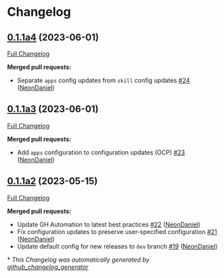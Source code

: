 # Changelog

## [0.1.1a4](https://github.com/NeonGeckoCom/neon-phal-plugin-reset/tree/0.1.1a4) (2023-06-01)

[Full Changelog](https://github.com/NeonGeckoCom/neon-phal-plugin-reset/compare/0.1.1a3...0.1.1a4)

**Merged pull requests:**

- Separate `apps` config updates from `skill` config updates [\#24](https://github.com/NeonGeckoCom/neon-phal-plugin-reset/pull/24) ([NeonDaniel](https://github.com/NeonDaniel))

## [0.1.1a3](https://github.com/NeonGeckoCom/neon-phal-plugin-reset/tree/0.1.1a3) (2023-06-01)

[Full Changelog](https://github.com/NeonGeckoCom/neon-phal-plugin-reset/compare/0.1.1a2...0.1.1a3)

**Merged pull requests:**

- Add `apps` configuration to configuration updates \(OCP\) [\#23](https://github.com/NeonGeckoCom/neon-phal-plugin-reset/pull/23) ([NeonDaniel](https://github.com/NeonDaniel))

## [0.1.1a2](https://github.com/NeonGeckoCom/neon-phal-plugin-reset/tree/0.1.1a2) (2023-05-15)

[Full Changelog](https://github.com/NeonGeckoCom/neon-phal-plugin-reset/compare/0.1.0...0.1.1a2)

**Merged pull requests:**

- Update GH Automation to latest best practices [\#22](https://github.com/NeonGeckoCom/neon-phal-plugin-reset/pull/22) ([NeonDaniel](https://github.com/NeonDaniel))
- Fix configuration updates to preserve user-specified configuration [\#21](https://github.com/NeonGeckoCom/neon-phal-plugin-reset/pull/21) ([NeonDaniel](https://github.com/NeonDaniel))
- Update default config for new releases to `dev` branch [\#19](https://github.com/NeonGeckoCom/neon-phal-plugin-reset/pull/19) ([NeonDaniel](https://github.com/NeonDaniel))



\* *This Changelog was automatically generated by [github_changelog_generator](https://github.com/github-changelog-generator/github-changelog-generator)*
